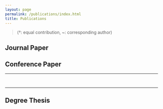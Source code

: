 ```yaml
---
layout: page
permalink: /publications/index.html
title: Publications
---
```


> (†: equal contribution, ~: corresponding author)

## Journal Paper


## Conference Paper


---


  <br>

---

## Degree Thesis


  <br>

<br>
